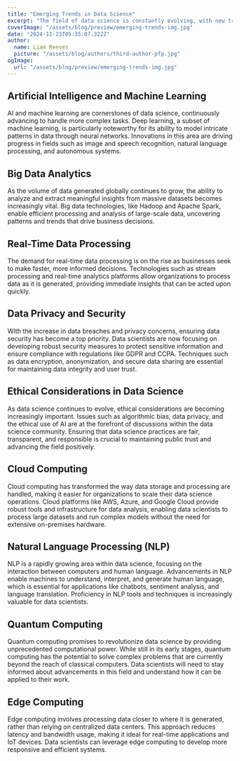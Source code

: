 ```yaml
---
title: "Emerging Trends in Data Science"
excerpt: "The field of data science is constantly evolving, with new trends and technologies emerging that reshape how data is analyzed, interpreted, and applied. Staying ahead of these trends is crucial for data scientists to remain competitive and innovative."
coverImage: "/assets/blog/preview/emerging-trends-img.jpg"
date: "2024-11-23T05:35:07.322Z"
author:
  name: Liam Reeves
  picture: "/assets/blog/authors/third-author-pfp.jpg"
ogImage:
  url: "/assets/blog/preview/emerging-trends-img.jpg"
---
```


## Artificial Intelligence and Machine Learning
AI and machine learning are cornerstones of data science, continuously advancing to handle more complex tasks. Deep learning, a subset of machine learning, is particularly noteworthy for its ability to model intricate patterns in data through neural networks. Innovations in this area are driving progress in fields such as image and speech recognition, natural language processing, and autonomous systems.

## Big Data Analytics
As the volume of data generated globally continues to grow, the ability to analyze and extract meaningful insights from massive datasets becomes increasingly vital. Big data technologies, like Hadoop and Apache Spark, enable efficient processing and analysis of large-scale data, uncovering patterns and trends that drive business decisions.

## Real-Time Data Processing
The demand for real-time data processing is on the rise as businesses seek to make faster, more informed decisions. Technologies such as stream processing and real-time analytics platforms allow organizations to process data as it is generated, providing immediate insights that can be acted upon quickly.

## Data Privacy and Security
With the increase in data breaches and privacy concerns, ensuring data security has become a top priority. Data scientists are now focusing on developing robust security measures to protect sensitive information and ensure compliance with regulations like GDPR and CCPA. Techniques such as data encryption, anonymization, and secure data sharing are essential for maintaining data integrity and user trust.

## Ethical Considerations in Data Science
As data science continues to evolve, ethical considerations are becoming increasingly important. Issues such as algorithmic bias, data privacy, and the ethical use of AI are at the forefront of discussions within the data science community. Ensuring that data science practices are fair, transparent, and responsible is crucial to maintaining public trust and advancing the field positively.

## Cloud Computing
Cloud computing has transformed the way data storage and processing are handled, making it easier for organizations to scale their data science operations. Cloud platforms like AWS, Azure, and Google Cloud provide robust tools and infrastructure for data analysis, enabling data scientists to process large datasets and run complex models without the need for extensive on-premises hardware.

## Natural Language Processing (NLP)
NLP is a rapidly growing area within data science, focusing on the interaction between computers and human language. Advancements in NLP enable machines to understand, interpret, and generate human language, which is essential for applications like chatbots, sentiment analysis, and language translation. Proficiency in NLP tools and techniques is increasingly valuable for data scientists.

## Quantum Computing
Quantum computing promises to revolutionize data science by providing unprecedented computational power. While still in its early stages, quantum computing has the potential to solve complex problems that are currently beyond the reach of classical computers. Data scientists will need to stay informed about advancements in this field and understand how it can be applied to their work.

## Edge Computing
Edge computing involves processing data closer to where it is generated, rather than relying on centralized data centers. This approach reduces latency and bandwidth usage, making it ideal for real-time applications and IoT devices. Data scientists can leverage edge computing to develop more responsive and efficient systems.